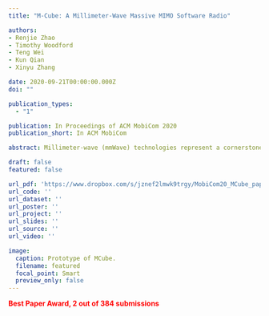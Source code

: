 ```yaml
---
title: "M-Cube: A Millimeter-Wave Massive MIMO Software Radio"

authors:
- Renjie Zhao
- Timothy Woodford
- Teng Wei
- Kun Qian
- Xinyu Zhang

date: 2020-09-21T00:00:00.000Z
doi: ""

publication_types:
  - "1"

publication: In Proceedings of ACM MobiCom 2020
publication_short: In ACM MobiCom

abstract: Millimeter-wave (mmWave) technologies represent a cornerstone for emerging wireless network infrastructure, and for RF sensing systems in security, health, and automotive domains. Through a MIMO array of phased arrays with hundreds of antenna elements, mmWave can boost wireless bit-rates to 100+ Gbps, and potentially achieve near-vision sensing resolution. However, the lack of an experimental platform has been impeding research in this field. This paper fills the gap with M3 (M-Cube), the first mmWave massive MIMO software radio. M3 features a fully reconfigurable array of phased arrays, with up to 8 RF chains and 256 antenna elements. Despite the orders of magnitude larger antenna arrays, its cost is orders of magnitude lower, even when compared with state-ofthe-art single RF chain mmWave software radios. The key design principle behind M3 is to hijack a low-cost commodity 802.11ad radio, separate the control path and data path inside, regenerate the phased array control signals, and recreate the data signals using a programmable baseband. Extensive experiments have demonstrated the effectiveness of the M3 design, and its usefulness for research in mmWave massive MIMO communication and sensing. 

draft: false
featured: false

url_pdf: 'https://www.dropbox.com/s/jznef2lmwk9trgy/MobiCom20_MCube_paper.pdf?dl=0'
url_code: ''
url_dataset: ''
url_poster: ''
url_project: ''
url_slides: ''
url_source: ''
url_video: ''

image:
  caption: Prototype of MCube.
  filename: featured
  focal_point: Smart
  preview_only: false
---
```

<span style="color:red"><strong>Best Paper Award, 2 out of 384 submissions</strong></span>
